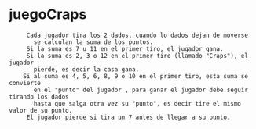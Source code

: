 # juegoCraps
	     Cada jugador tira los 2 dados, cuando lo dados dejan de moverse
	       se calculan la suma de los puntos. 
	     Si la suma es 7 u 11 en el primer tiro, el jugador gana.
	     Si la suma es 2, 3 o 12 en el primer tiro (llamado "Craps"), el jugador 
	       pierde, es decir la casa gana.
	    Si al suma es 4, 5, 6, 8, 9 o 10 en el primer tiro, esta suma se convierte 
	       en el "punto" del jugador , para ganar el jugador debe seguir tirando los dados
	       hasta que salga otra vez su "punto", es decir tire el mismo valor de su punto.
	     El jugador pierde si tira un 7 antes de llegar a su punto.
